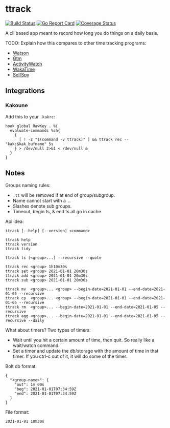 # ttrack

[![Build Status](https://travis-ci.org/alanxoc3/ttrack.svg?branch=master)](https://travis-ci.org/alanxoc3/ttrack)
[![Go Report Card](https://goreportcard.com/badge/github.com/alanxoc3/ttrack)](https://goreportcard.com/report/github.com/alanxoc3/ttrack)
[![Coverage Status](https://coveralls.io/repos/github/alanxoc3/ttrack/badge.svg?branch=main)](https://coveralls.io/github/alanxoc3/ttrack?branch=main)

A cli based app meant to record how long you do things on a daily basis.

TODO: Explain how this compares to other time tracking programs:
- [Watson](https://tailordev.github.io/Watson/)
- [Gtm](https://github.com/laughedelic/gtm)
- [ActivityWatch](https://github.com/ActivityWatch/activitywatch)
- [WakaTime](https://wakatime.com/)
- [SelfSpy](https://github.com/selfspy/selfspy)

## Integrations
### Kakoune
Add this to your `.kakrc`:
```
hook global RawKey . %{
  evaluate-commands %sh{
    {
      [ ! -z "$(command -v ttrack)" ] && ttrack rec -- "kak:$kak_bufname" 5s
    } > /dev/null 2>&1 < /dev/null &
  }
}
```

## Notes
Groups naming rules:
- `.tt` will be removed if at end of group/subgroup.
- Name cannot start with a `.`.
- Slashes denote sub groups.
- Timeout, begin ts, & end ts all go in cache.

Api idea:
```
ttrack [--help] [--version] <command>

ttrack help
ttrack version
ttrack tidy

ttrack ls [<group>...] --recursive --quote

ttrack rec <group> 1h10m30s
ttrack set <group> 2021-01-01 20m30s
ttrack add <group> 2021-01-01 20m30s
ttrack sub <group> 2021-01-01 20m30s

ttrack mv  <group>... <group> --begin-date=2021-01-01 --end-date=2021-01-05 --recursive
ttrack cp  <group>... <group> --begin-date=2021-01-01 --end-date=2021-01-05 --recursive
ttrack rm  <group>... --begin-date=2021-01-01 --end-date=2021-01-05 --recursive
ttrack agg <group>... --begin-date=2021-01-01 --end-date=2021-01-05 --recursive --daily
```

What about timers? Two types of timers:
- Wait until you hit a certain amount of time, then quit. So really like a wait/watch command.
- Set a timer and update the db/storage with the amount of time in that timer. If you ctrl-c out of it, it will do some of the timer.

Bolt db format:
```
{
  "<group-name>": {
    "out": 1m 00s
    "beg": 2021-01-01T07:34:59Z
    "end": 2021-01-01T07:34:59Z
  }
}
```

File format:
```
2021-01-01 10m30s
```
